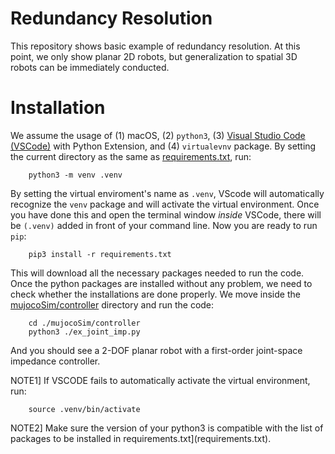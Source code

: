 # Redundancy Resolution
This repository shows basic example of redundancy resolution. At this point, we only show planar 2D robots, but generalization to spatial 3D robots can be immediately conducted.


# Installation
We assume the usage of (1) macOS, (2) `python3`, (3) [Visual Studio Code (VSCode)](https://code.visualstudio.com/) with Python Extension, and (4) `virtualevnv` package.
By setting the current directory as the same as [requirements.txt](requirements.txt), run:
```
    python3 -m venv .venv 
```
By setting the virtual enviroment's name as `.venv`, VScode will automatically recognize the `venv` package and will activate the virtual environment. 
Once you have done this and open the terminal window *inside* VSCode, there will be `(.venv)` added in front of your command line. 
Now you are ready to run `pip`: 
```
    pip3 install -r requirements.txt
```
This will download all the necessary packages needed to run the code.
Once the python packages are installed without any problem, we need to check whether the installations are done properly. We move inside the [mujocoSim/controller](mujocoSim/) directory and run the code:
```
    cd ./mujocoSim/controller
    python3 ./ex_joint_imp.py
```
And you should see a 2-DOF planar robot with a first-order joint-space impedance controller.

NOTE1]
If VSCODE fails to automatically activate the virtual environment, run:
```
    source .venv/bin/activate
```
NOTE2]
Make sure the version of your python3 is compatible with the list of packages to be installed in requirements.txt](requirements.txt). 
